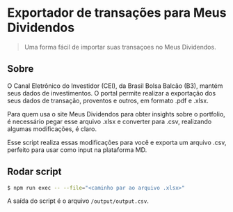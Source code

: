 # Exportador de transações para Meus Dividendos

> Uma forma fácil de importar suas transaçoes no Meus Dividendos.

## Sobre

O Canal Eletrônico do Investidor (CEI), da Brasil Bolsa Balcão (B3), mantém seus dados de investimentos. O portal permite realizar a exportação dos seus dados de transação, proventos e outros, em formato .pdf e .xlsx.

Para quem usa o site Meus Dividendos para obter insights sobre o portfolio, é necessário pegar esse arquivo .xlsx e converter para .csv, realizando algumas modificações, é claro.

Esse script realiza essas modificações para você e exporta um arquivo .csv, perfeito para usar como input na plataforma MD.

## Rodar script

```bash
$ npm run exec -- --file="<caminho par ao arquivo .xlsx>"
```

A saída do script é o arquivo `/output/output.csv`.
